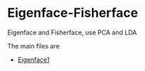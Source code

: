 # Eigenface-Fisherface
Eigenface and Fisherface, use PCA and LDA


The main files are
- [Eigenface1](https://github.com/liangyihuai/Eigenface-Fisherface/blob/master/face%20recognition%20-%20Eigenface%201%20-%20Liang%20Yihuai%20.ipynb)

